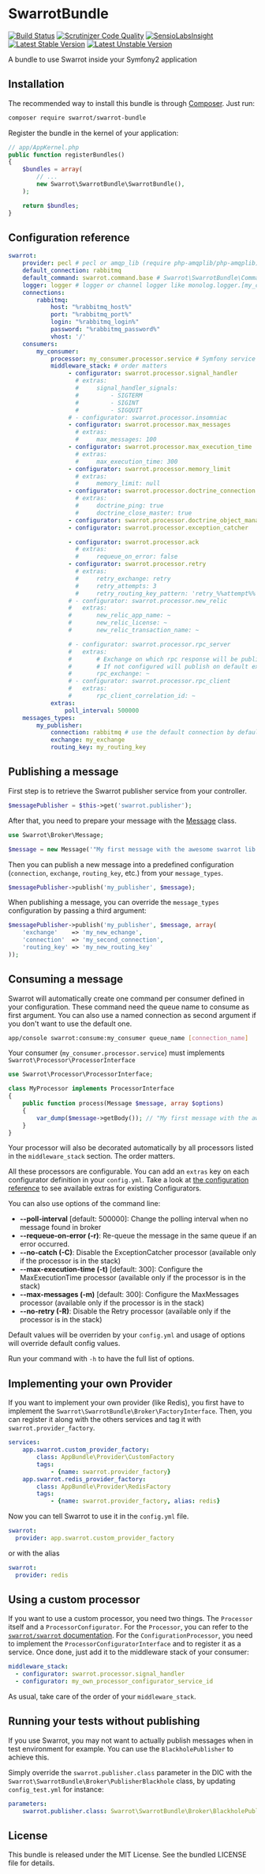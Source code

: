 # SwarrotBundle

[![Build Status](https://travis-ci.org/swarrot/SwarrotBundle.png)](https://travis-ci.org/swarrot/SwarrotBundle)
[![Scrutinizer Code Quality](https://scrutinizer-ci.com/g/swarrot/SwarrotBundle/badges/quality-score.png?s=ec21025fb36203d8c7f39d4d68b647a58698816d)](https://scrutinizer-ci.com/g/swarrot/SwarrotBundle/)
[![SensioLabsInsight](https://insight.sensiolabs.com/projects/0a042607-3367-4057-b56d-c2d29c600c9a/mini.png)](https://insight.sensiolabs.com/projects/0a042607-3367-4057-b56d-c2d29c600c9a)
[![Latest Stable Version](https://poser.pugx.org/swarrot/swarrot-bundle/v/stable.png)](https://packagist.org/packages/swarrot/swarrot-bundle)
[![Latest Unstable Version](https://poser.pugx.org/swarrot/swarrot-bundle/v/unstable.svg)](https://packagist.org/packages/swarrot/swarrot-bundle)

A bundle to use Swarrot inside your Symfony2 application

## Installation

The recommended way to install this bundle is through
[Composer](http://getcomposer.org/). Just run:

```bash
composer require swarrot/swarrot-bundle
```

Register the bundle in the kernel of your application:

```php
// app/AppKernel.php
public function registerBundles()
{
    $bundles = array(
        // ...
        new Swarrot\SwarrotBundle\SwarrotBundle(),
    );

    return $bundles;
}
```

## Configuration reference

```yaml
swarrot:
    provider: pecl # pecl or amqp_lib (require php-amqplib/php-amqplib)
    default_connection: rabbitmq
    default_command: swarrot.command.base # Swarrot\SwarrotBundle\Command\SwarrotCommand
    logger: logger # logger or channel logger like monolog.logger.[my_channel]
    connections:
        rabbitmq:
            host: "%rabbitmq_host%"
            port: "%rabbitmq_port%"
            login: "%rabbitmq_login%"
            password: "%rabbitmq_password%"
            vhost: '/'
    consumers:
        my_consumer:
            processor: my_consumer.processor.service # Symfony service id implementing Swarrot\Processor\ProcessorInterface
            middleware_stack: # order matters
                 - configurator: swarrot.processor.signal_handler
                   # extras:
                   #     signal_handler_signals:
                   #         - SIGTERM
                   #         - SIGINT
                   #         - SIGQUIT
                 # - configurator: swarrot.processor.insomniac
                 - configurator: swarrot.processor.max_messages
                   # extras:
                   #     max_messages: 100
                 - configurator: swarrot.processor.max_execution_time
                   # extras:
                   #     max_execution_time: 300
                 - configurator: swarrot.processor.memory_limit
                   # extras:
                   #     memory_limit: null
                 - configurator: swarrot.processor.doctrine_connection
                   # extras:
                   #     doctrine_ping: true
                   #     doctrine_close_master: true
                 - configurator: swarrot.processor.doctrine_object_manager
                 - configurator: swarrot.processor.exception_catcher

                 - configurator: swarrot.processor.ack
                   # extras:
                   #     requeue_on_error: false
                 - configurator: swarrot.processor.retry
                   # extras:
                   #     retry_exchange: retry
                   #     retry_attempts: 3
                   #     retry_routing_key_pattern: 'retry_%%attempt%%'
                 # - configurator: swarrot.processor.new_relic
                 #   extras:
                 #       new_relic_app_name: ~
                 #       new_relic_license: ~
                 #       new_relic_transaction_name: ~

                 # - configurator: swarrot.processor.rpc_server
                 #   extras:
                 #       # Exchange on which rpc response will be published with `reply_to` as routing_key. 
                 #       # If not configured will publish on default exchange where routing_key is used to define receiving queue.
                 #       rpc_exchange: ~ 
                 # - configurator: swarrot.processor.rpc_client
                 #   extras:
                 #       rpc_client_correlation_id: ~
            extras:
                poll_interval: 500000
    messages_types:
        my_publisher:
            connection: rabbitmq # use the default connection by default
            exchange: my_exchange
            routing_key: my_routing_key
```

## Publishing a message

First step is to retrieve the Swarrot publisher service from your controller.

```php
$messagePublisher = $this->get('swarrot.publisher');
```

After that, you need to prepare your message with the
[Message](https://github.com/swarrot/swarrot/blob/master/src/Swarrot/Broker/Message.php)
class.

```php
use Swarrot\Broker\Message;

$message = new Message('"My first message with the awesome swarrot lib :)"');
```

Then you can publish a new message into a predefined configuration
(`connection`, `exchange`, `routing_key`, etc.) from your `message_types`.

```php
$messagePublisher->publish('my_publisher', $message);
```

When publishing a message, you can override the `message_types` configuration
by passing a third argument:

```php
$messagePublisher->publish('my_publisher', $message, array(
    'exchange'    => 'my_new_echange',
    'connection'  => 'my_second_connection',
    'routing_key' => 'my_new_routing_key'
));
```

## Consuming a message

Swarrot will automatically create one command per consumer defined in your
configuration. These command need the queue name to consume as first argument.
You can also use a named connection as second argument if you don't want to use
the default one.

```bash
app/console swarrot:consume:my_consumer queue_name [connection_name]
```

Your consumer (```my_consumer.processor.service```) must implements ```Swarrot\Processor\ProcessorInterface```

```php
use Swarrot\Processor\ProcessorInterface;

class MyProcessor implements ProcessorInterface
{
    public function process(Message $message, array $options)
    {
        var_dump($message->getBody()); // "My first message with the awesome swarrot lib :)"
    }
}
```

Your processor will also be decorated automatically by all processors listed in the
`middleware_stack` section. The order matters.

All these processors are configurable.
You can add an `extras` key on each configurator definition in your `config.yml`.
Take a look at [the configuration reference](#configuration-reference) to see
available extras for existing Configurators.

You can also use options of the command line:

* **--poll-interval** [default: 500000]: Change the polling interval when no message found in broker
* **--requeue-on-error (-r)**: Re-queue the message in the same queue if an error occurred.
* **--no-catch (-C)**: Disable the ExceptionCatcher processor (available only if the processor is in the stack)
* **--max-execution-time (-t)** [default: 300]: Configure the MaxExecutionTime processor (available only if the processor is in the stack)
* **--max-messages (-m)** [default: 300]: Configure the MaxMessages processor (available only if the processor is in the stack)
* **--no-retry (-R)**: Disable the Retry processor (available only if the processor is in the stack)

Default values will be overriden by your `config.yml` and usage of options will
override default config values.

Run your command with `-h` to have the full list of options.

## Implementing your own Provider

If you want to implement your own provider (like Redis), you first have to
implement the `Swarrot\SwarrotBundle\Broker\FactoryInterface`.
Then, you can register it along with the others services and tag it with
`swarrot.provider_factory`.

```yaml
services:
    app.swarrot.custom_provider_factory:
        class: AppBundle\Provider\CustomFactory
        tags:
            - {name: swarrot.provider_factory}
    app.swarrot.redis_provider_factory:
        class: AppBundle\Provider\RedisFactory
        tags:
            - {name: swarrot.provider_factory, alias: redis}
```

Now you can tell Swarrot to use it in the `config.yml` file.

```yaml
swarrot:
  provider: app.swarrot.custom_provider_factory
```

or with the alias

```yaml
swarrot:
  provider: redis
```

## Using a custom processor

If you want to use a custom processor, you need two things. The `Processor`
itself and a `ProcessorConfigurator`.
For the `Processor`, you can refer to the [`swarrot/swarrot`
documentation](https://github.com/swarrot/swarrot/#create-your-own-processor).
For the `ConfigurationProcessor`, you need to implement the
`ProcessorConfiguratorInterface` and to register it as a service. Once done,
just add it to the middleware stack of your consumer:

```yaml
middleware_stack:
  - configurator: swarrot.processor.signal_handler
  - configurator: my_own_processor_configurator_service_id
```

As usual, take care of the order of your `middleware_stack`.

## Running your tests without publishing

If you use Swarrot, you may not want to actually publish messages when in test
environment for example. You can use the `BlackholePublisher` to achieve this.

Simply override the `swarrot.publisher.class` parameter in the DIC with the
`Swarrot\SwarrotBundle\Broker\PublisherBlackhole` class, by updating
`config_test.yml` for instance:

```yaml
parameters:
    swarrot.publisher.class: Swarrot\SwarrotBundle\Broker\BlackholePublisher
```

## License

This bundle is released under the MIT License. See the bundled LICENSE file for
details.
